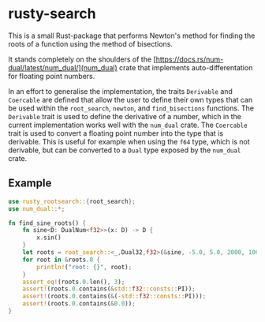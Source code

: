 # rusty-search

This is a small Rust-package that performs Newton's method for finding the roots of a function using the method of bisections.

It stands completely on the shoulders of the [https://docs.rs/num-dual/latest/num_dual/](num_dual) crate that implements
auto-differentation for floating point numbers.

In an effort to generalise the implementation, the traits `Derivable` and `Coercable` are defined that allow the user to
define their own types that can be used within the `root_search`, `newton`, and `find_bisections` functions. The `Derivable` trait is used to
define the derivative of a number, which in the current implementation works well with the `num_dual` crate. The `Coercable`
trait is used to convert a floating point number into the type that is derivable. This is useful for example when using
the `f64` type, which is not derivable, but can be converted to a `Dual` type exposed by the `num_dual` crate.

## Example

```rust
use rusty_rootsearch::{root_search};
use num_dual::*;

fn find_sine_roots() {
    fn sine<D: DualNum<f32>>(x: D) -> D {
        x.sin()
    }
    let roots = root_search::<_,Dual32,f32>(&sine, -5.0, 5.0, 2000, 1000, 0.0001);
    for root in &roots.0 {
        println!("root: {}", root);
    }
    assert_eq!(roots.0.len(), 3);
    assert!(roots.0.contains(&std::f32::consts::PI));
    assert!(roots.0.contains(&(-std::f32::consts::PI)));
    assert!(roots.0.contains(&0.0));
}
```